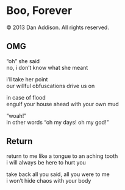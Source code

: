 # Boo, Forever
&copy; 2013 Dan Addison. All rights reserved.

## OMG
“oh” she said  
no, i don’t know what she meant  

i’ll take her point  
our willful obfuscations drive us on  

in case of flood  
engulf your house ahead with your own mud  

“woah!”  
in other words “oh my days! oh my god!”  

## Return
return to me like a tongue to an aching tooth  
i will always be here to hurt you  

take back all you said, all you were to me  
i won’t hide chaos with your body